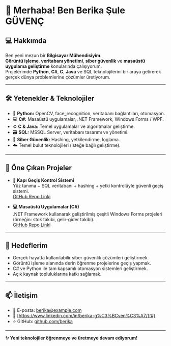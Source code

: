 # 👋 Merhaba! Ben Berika Şule GÜVENÇ

## 💻 Hakkımda
Ben yeni mezun bir **Bilgisayar Mühendisiyim**.  
**Görüntü işleme**, **veritabanı yönetimi**, **siber güvenlik** ve **masaüstü uygulama geliştirme** konularında çalışıyorum.  
Projelerimde **Python**, **C#**, **C**, **Java** ve SQL teknolojilerini bir araya getirerek gerçek dünya problemlerine çözümler üretiyorum.

---

## 🛠️ Yetenekler & Teknolojiler
- 🐍 **Python:** OpenCV, face_recognition, veritabanı bağlantıları, otomasyon.
- 💻 **C#:** Masaüstü uygulamalar, .NET Framework, Windows Forms / WPF.
- ⚙️ **C & Java:** Temel uygulamalar ve algoritmalar geliştirme.
- 🗃️ **SQL:** MSSQL Server, veritabanı tasarımı ve yönetimi.
- 🔐 **Siber Güvenlik:** Hashing, yetkilendirme, loglama.
- ☁️ Temel bulut teknolojileri (isteğe bağlı geliştirme).

---

## 🚀 Öne Çıkan Projeler

- **🔑 Kapı Geçiş Kontrol Sistemi**  
  Yüz tanıma + SQL veritabanı + hashing + yetki kontrolüyle güvenli geçiş sistemi.  
  [GitHub Repo Linki](#)

- **💻 Masaüstü Uygulamalar (C#)**  
  .NET Framework kullanarak geliştirilmiş çeşitli Windows Forms projeleri (örneğin: stok takibi, gelir-gider takibi).  
  [GitHub Repo Linki](#)

---

## 🎯 Hedeflerim
- Gerçek hayatta kullanılabilir siber güvenlik çözümleri geliştirmek.
- Görüntü işleme alanında derin öğrenme projelerine geçiş yapmak.
- C# ve Python ile tam kapsamlı otomasyon sistemleri geliştirmek.
- Açık kaynak topluluklarına katkı sağlamak.

---

## 📫 İletişim
- 📧 E-posta: berika@example.com
- 🔗 [https://www.linkedin.com/in/berika-g%C3%BCven%C3%A7/](#)
- ⭐ GitHub: [github.com/berika](#)

---

**✨ Yeni teknolojiler öğrenmeye ve üretmeye devam ediyorum!**

